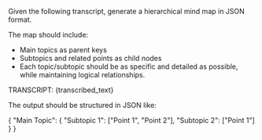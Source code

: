 Given the following transcript, generate a hierarchical mind map in JSON format.

The map should include:
- Main topics as parent keys
- Subtopics and related points as child nodes
- Each topic/subtopic should be as specific and detailed as possible, while maintaining logical relationships.

TRANSCRIPT: {transcribed_text}

The output should be structured in JSON like:

{
    "Main Topic": {
    "Subtopic 1": ["Point 1", "Point 2"],
    "Subtopic 2": ["Point 1"]
    }
}